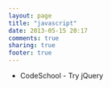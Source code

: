 ```yaml
---
layout: page
title: "javascript"
date: 2013-05-15 20:17
comments: true
sharing: true
footer: true
---
```

<p><ul><li>CodeSchool - Try jQuery</li>&#13;
</ul></p>
